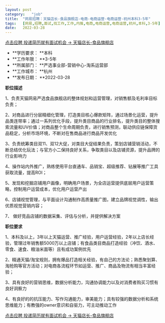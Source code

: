 ```yaml
---
layout:	post
category:	"job"
title:	"网易招聘：天猫店长-食品旗舰店-电商-电商运营-电商运营-杭州本科3-5年"
tags:	[网易,招聘,面试,找工作,工作,内推,电商,电商运营,电商运营,杭州,本科,3-5年]
date:	2022-03-28
---
```


[点击应聘 投递简历就有面试机会 ->  天猫店长-食品旗舰店](http://mobile.bole.netease.com/bole/boleDetail?id=31405&employeeId=346f03c3cda5f04c&key=all)



- **学历要求： **本科
- **工作年限： **3-5年
- **所属部门： **严选事业部-营销中心-淘系运营部
- **工作城市： **杭州
- **发布日期： **2022-03-28



**职位描述**

1、负责天猫网易严选食品旗舰店的整体规划和运营管理，对销售额及毛利率目标负责；

2、对商品进行分层精细化管理，打造类目核心爆款矩阵，通过场景化运营，提升品类连带率；通过一系列优化手段，提升类目商品的行业排名，提升类目的整体搜索流量和UV价值；对商品整个生命周期负责，进行销售预测，联动供应链保障货品稳定，分析市场环境，不断对在售商品进行商品开发优化

3、负责统筹类目双11、双12大促，对类目大促结果负责，策划店铺营销活动，不断总结优化玩法；与官方小二保持良好关系，争取类目以及店铺资源，提升品牌的行业影响力

4、操作站内外推广，熟练使用平台直通车、品销宝、超级推荐、钻展等推广工具获取流量，提高ROI；

5、发现和挖掘店铺用户画像，明确用户场景，为全店运营提供底层用户运营策略，控制用户运营成本，优化用户运营产出

6、店铺视觉管理，与平面设计沟通制作高质量推广图，建立品牌视觉调性，输出优质视觉营销内容；

7、 做好竞品店铺的数据采集、评估与分析，并提供解决方案



**职位要求**

1、本科及以上，3年以上天猫运营、推广经验，用户运营经验，2年以上店长经验，管理过年销售额5000万以上店铺；有食品类目商品打造经验（冲饮、酒水、零食、速食、粮油米面等）且有成功案例优先

2、精通天猫/淘宝规则，拥有爆品打造相关经验，有自己的方法论；熟悉聚划算、淘抢购等官方活动；对电商各流程环节如运营、推广、商品及物流有相当丰富经验；

3、具有良好的营销思维，数据分析能力，沟通协调能力以及对消费者购买习惯有良好洞察力

4、有良好的的抗压能力、写作沟通能力，审美能力；具有较强的数据分析和系统思维能力；有教强的owner意识和自驱力，可主动推动工作



[点击应聘 投递简历就有面试机会 ->  天猫店长-食品旗舰店](http://mobile.bole.netease.com/bole/boleDetail?id=31405&employeeId=346f03c3cda5f04c&key=all)